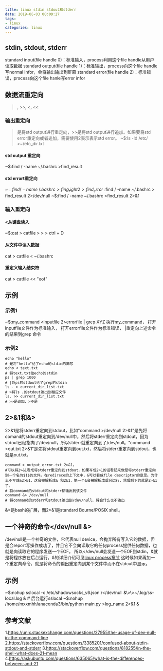 ```yaml
---
title: linux stdin stdout和stderr
date: 2019-06-03 00:09:27
tags:
- linux
categories: linux
---
```


## stdin, stdout, stderr 
standard input(file handle 0)：标准输入，process利用这个file handle从用户读取数据
standard output(file handle 1)：标准输出，process向这个file handle写normal infor，会将输出输出到屏幕
standard error(file handle 2)：标准错误，process向这个file hanle写error infor

## 数据流重定向
>, >>, <, <<

### 输出重定向
>是将std output进行重定向，>>是将std output进行追加。如果要将std error重定向或者追加，需要使用2表示表示std error。
~$:ls -ld /etc/ >~/etc_dir.txt

#### std output 重定向
~$:find / -name ~/.bashrc >find_result 

#### std errort重定向
~$:find / -name ~/.bashrc >fing_right 2> find_error
~$:find / -name ~/.bashrc > find_result 2>/dev/null
~$:find / -name ~/.bashrc >find_result 2>&1


### 输入重定向
#### \<从键盘读入
~$:cat \> catfile
\>
\>
\> ctrl + D

#### 从文件中读入数据
cat > catfile < ~/.bashrc

#### 重定义输入结束符
cat > catfile << "eof"

## 示例
### 示例1
~$:my_command \<inputfile 2\>errorfile | grep XYZ
执行my_command，
打开inputfile文件作为标准输入，
打开errorfile文件作为标准错误，
|重定向上述命令的结果到grep 命令

### 示例2
``` shell
echo "hello"
# 是将"hello"给了echo的stdin的简写
echo < text.txt
# 将text.txt给echo的stdin
ps | grep 1000
# |将ps的stdout给了grep的stdin
ls . > current_dir_list.txt
# >将ls .的stdout输出到相应文件
ls. >> current_dir_list.txt
# >>是追加，>不是
```

## 2>&1和&>
2>&1是将stderr重定向到stdout，比如"command >/dev/null 2>&1"是先将comand的stdout重定向到/dev/null中，然后将stderr重定向到stdout，因为stdout已经指向了/dev/null，所以stderr就重定向到了/dev/null。"command >out.txt 2>&1"是先将stdout重定向到out.txt，然后将stderr重定向到stdout，也就是out.txt。
```
command > output_error.txt 2>&1，
#可以将2>&1看成将stderr重定向到stdout，如果写成2>1的话看起来像是将stderr重定向到一个名为$1$的文件。在redirece的上下文中，&可以看成file descriptor的意思。为什么不写成&2>&1，这会被解析成& 和2&1，第一个&会被解析成后台运行，然后剩下的就是2>&1了。
# 将command的stdout和stderr都输出到该文件
command &> /dev/null
# 将command的stderr和stdout输出到/dev/null，将会什么也不输出
```
&>是bash的扩展，而2>&1是standard Bourne/POSIX shell。

## 一个神奇的命令\</dev/null &>
/dev/null是一个神奇的文件，它代表null device，会抛弃所有写入它的数据，但是会report写操作成功了，并且它不会向读取它的任何process提供任何数据，也就是向读取它的程序发送一个EOF。
所以\</dev/null会发送一个EOF到stdin，&就是将程序放在后台运行，&的详细介绍可见[linux process章节]()
这时候如果再加一个重定向命令，就是将命令的输出重定向到某个文件中而不在stdout中显示。

## 示例
~$:nohup sslocal -c /etc/shadowsocks_v6.json \</dev/null &\>\>~/.log/ss-local.log &  # 后台运行sslocal
~$:nohup /home/mxxmhh/anaconda3/bin/python main.py >log_name 2>&1 &

## 参考文献
1.https://unix.stackexchange.com/questions/27955/the-usage-of-dev-null-in-the-command-line
2.https://stackoverflow.com/questions/3385201/confused-about-stdin-stdout-and-stderr
3.https://stackoverflow.com/questions/818255/in-the-shell-what-does-21-mean
4.https://askubuntu.com/questions/635065/what-is-the-differences-between-and-21
